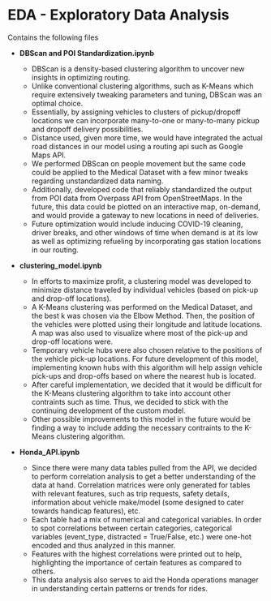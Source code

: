 # EDA - Exploratory Data Analysis

Contains the following files
* <b>DBScan and POI Standardization.ipynb</b>
  * DBScan is a density-based clustering algorithm to uncover new insights in optimizing routing. 
  * Unlike conventional clustering algorithms, such as K-Means which require extensively tweaking parameters and tuning, DBScan was an optimal choice.
  * Essentially, by assigning vehicles to clusters of pickup/dropoff locations we can incorporate many-to-one or many-to-many pickup and dropoff delivery possibilities.
  * Distance used, given more time, we would have integrated the actual road distances in our model using a routing api such as Google Maps API.
  * We performed DBScan on people movement but the same code could be applied to the Medical Dataset with a few minor tweaks regarding unstandardized data naming.
  * Additionally, developed code that reliably standardized the output from POI data from Overpass API from OpenStreetMaps. In the future, this data could be plotted on an interactive map, on-demand, and would provide a gateway to new locations in need of deliveries. 
  * Future optimization would include inducing COVID-19 cleaning, driver breaks, and other windows of time when demand is at its low as well as optimizing refueling by incorporating gas station locations in our routing.
* <b>clustering_model.ipynb</b>
  * In efforts to maximize profit, a clustering model was developed to minimize distance traveled by individual vehicles (based on pick-up and drop-off locations).
  * A K-Means clustering was performed on the Medical Dataset, and the best k was chosen via the Elbow Method. Then, the position of the vehicles were plotted using their longitude and latitude locations. A map was also used to visualize where most of the pick-up and drop-off locations were.
  * Temporary vehicle hubs were also chosen relative to the positions of the  vehicle pick-up locations. For future development of this model, implementing known hubs with this algorithm will help assign vehicle pick-ups and drop-offs based on where the nearest hub is located.
  * After careful implementation, we decided that it would be difficult for the K-Means clustering algorithm to take into account other contraints such as time. Thus, we decided to stick with the continuing development of the custom model. 
  * Other possible improvements to this model in the future would be finding a way to include adding the necessary contraints to the K-Means clustering algorithm.

* <b>Honda_API.ipynb</b>
  * Since there were many data tables pulled from the API, we decided to perform correlation analysis to get a better understanding of the data at hand. Correlation matrices were only generated for tables with relevant features, such as trip requests, safety details, information about vehicle make/model (some designed to cater towards handicap features), etc.
  * Each table had a mix of numerical and categorical variables. In order to spot correlations between certain categories, categorical variables (event_type, distracted = True/False, etc.) were one-hot encoded and thus analyzed in this manner.
  * Features with the highest correlations were printed out to help, highlighting the importance of certain features as compared to others.
  * This data analysis also serves to aid the Honda operations manager in understanding certain patterns or trends for rides.

